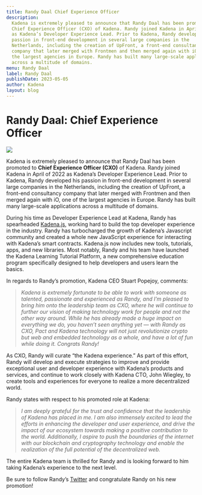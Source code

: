 ```yaml
---
title: Randy Daal Chief Experience Officer
description:
  Kadena is extremely pleased to announce that Randy Daal has been promoted to
  Chief Experience Officer (CXO) of Kadena. Randy joined Kadena in April of 2022
  as Kadena’s Developer Experience Lead. Prior to Kadena, Randy developed his
  passion in front-end development in several large companies in the
  Netherlands, including the creation of UpFront, a front-end consultancy
  company that later merged with Frontmen and then merged again with iO, one of
  the largest agencies in Europe. Randy has built many large-scale applications
  across a multitude of domains.
menu: Randy Daal
label: Randy Daal
publishDate: 2023-05-05
author: Kadena
layout: blog
---
```


# Randy Daal: Chief Experience Officer

![](/assets/blog/1_I2xj4MFRpqxcHxy1QXuRIw.webp)

Kadena is extremely pleased to announce that Randy Daal has been promoted to
**Chief Experience Officer (CXO)** of Kadena. Randy joined Kadena in April of
2022 as Kadena’s Developer Experience Lead. Prior to Kadena, Randy developed his
passion in front-end development in several large companies in the Netherlands,
including the creation of UpFront, a front-end consultancy company that later
merged with Frontmen and then merged again with iO, one of the largest agencies
in Europe. Randy has built many large-scale applications across a multitude of
domains.

During his time as Developer Experience Lead at Kadena, Randy has spearheaded
[Kadena.js](https://github.com/kadena-community/kadena.js), working hard to
build the top developer experience in the industry. Randy has turbocharged the
growth of Kadena’s Javascript community and created a whole new JavaScript
experience for interacting with Kadena’s smart contracts. Kadena.js now includes
new tools, tutorials, apps, and new libraries. Most notably, Randy and his team
have launched the Kadena Learning Tutorial Platform, a new comprehensive
education program specifically designed to help developers and users learn the
basics.

In regards to Randy’s promotion, Kadena CEO Stuart Popejoy, comments:

> _Kadena is extremely fortunate to be able to work with someone as talented,
> passionate and experienced as Randy, and I’m pleased to bring him onto the
> leadership team as CXO, where he will continue to further our vision of making
> technology work for people and not the other way around. While he has already
> made a huge impact on everything we do, you haven’t seen anything yet — with
> Randy as CXO, Pact and Kadena technology will not just revolutionize crypto
> but web and embedded technology as a whole, and have a lot of fun while doing
> it. Congrats Randy!_

As CXO, Randy will curate “the Kadena experience.” As part of this effort, Randy
will develop and execute strategies to improve and provide exceptional user and
developer experience with Kadena’s products and services, and continue to work
closely with Kadena CTO, John Wiegley, to create tools and experiences for
everyone to realize a more decentralized world.

Randy states with respect to his promoted role at Kadena:

> _I am deeply grateful for the trust and confidence that the leadership of
> Kadena has placed in me. I am also immensely excited to lead the efforts in
> enhancing the developer and user experience, and drive the impact of our
> ecosystem towards making a positive contribution to the world. Additionally, I
> aspire to push the boundaries of the internet with our blockchain and
> cryptography technology and enable the realization of the full potential of
> the decentralized web._

The entire Kadena team is thrilled for Randy and is looking forward to him
taking Kadena’s experience to the next level.

Be sure to follow Randy’s [Twitter](https://twitter.com/Randynamic_4) and
congratulate Randy on his new promotion!

